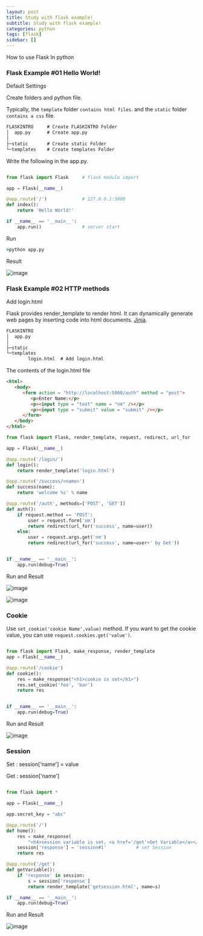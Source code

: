 ```yaml
---
layout: post
title: Study with flask example!
subtitle: Study with flask example!
categories: python
tags: [flask]
sidebar: []
---
```


How to use Flask In python

### Flask Example #01 Hello World!

Default Settings

Create folders and python file.

Typically, the `template` folder `contains html files`. and the `static` folder `contains a css` file.

```cmd
FLASKINTRO     # Create FLASKINTRO Folder
│  app.py      # Create app.py
│
├─static       # Create static Folder
└─templates    # Create templates Folder
```

Write the following in the app.py.

```python

from flask import Flask     # flask module import

app = Flask(__name__)

@app.route('/')             # 127.0.0.1:5000
def index():
    return 'Hello World!'

if __name__ == '__main__':
    app.run()               # server start

```

Run

```cmd
>python app.py
```

Result


![image](https://user-images.githubusercontent.com/62547169/122867521-9d0d0a80-d364-11eb-87cf-1153b3030f77.png)



### Flask Example #02 HTTP methods

Add login.html

Flask provides render_template to render html. It can dynamically generate web pages by inserting code into html documents. [Jinja](https://ansanghyun20.github.io/python/2021-01-02-jinja.html).

```cmd
FLASKINTRO
│  app.py
│
├─static
└─templates
        login.html  # Add login.html
```

The contents of the login.html file


```html
<html>
   <body>
      <form action = "http://localhost:5000/auth" method = "post">
         <p>Enter Name:</p>
         <p><input type = "text" name = "nm" /></p>
         <p><input type = "submit" value = "submit" /></p>
      </form>
   </body>
</html>

```


```python
from flask import Flask, render_template, request, redirect, url_for

app = Flask(__name__)

@app.route('/login/')
def login():
    return render_template('login.html')

@app.route('/success/<name>')
def success(name):
    return 'welcome %s' % name

@app.route('/auth', methods=['POST', 'GET'])
def auth():
    if request.method == 'POST':
        user = request.form['nm']
        return redirect(url_for('success', name=user))        
    else:
        user = request.args.get('nm')
        return redirect(url_for('success', name=user+' by Get'))


if __name__ == '__main__':
    app.run(debug=True)
```

Run and Result

![image](https://user-images.githubusercontent.com/62547169/122870870-30483f00-d369-11eb-8116-413e7c7e7d8c.png)

![image](https://user-images.githubusercontent.com/62547169/122870878-350cf300-d369-11eb-83c5-a2bbb5430e43.png)


### Cookie

Use `set_cookie('cookie Name',value)` method. If you want to get the cookie value, you can use `request.cookies.get('value')`.

```python

from flask import Flask, make_response, render_template
app = Flask(__name__)

@app.route('/cookie')
def cookie():
    res = make_response("<h1>cookie is set</h1>")
    res.set_cookie('foo', 'bar')
    return res


if __name__ == '__main__':
    app.run(debug=True)

```

Run and Result

![image](https://user-images.githubusercontent.com/62547169/122885505-1c590900-d37a-11eb-896a-d341d48955d9.png)


### Session

Set : session['name'] = value

Get : session['name']

```python

from flask import *

app = Flask(__name__)

app.secret_key = "abc"

@app.route('/')
def home():
    res = make_response(
        "<h4>session variable is set, <a href='/get'>Get Variable</a></h4>")
    session['response'] = 'session#1'           # set Session
    return res

@app.route('/get')
def getVariable():
    if 'response' in session:
        s = session['response']
        return render_template('getsession.html', name=s)

if __name__ == '__main__':
    app.run(debug=True)

```

Run and Result

![image](https://user-images.githubusercontent.com/62547169/122887940-54614b80-d37c-11eb-8289-762abce6ee89.png)
